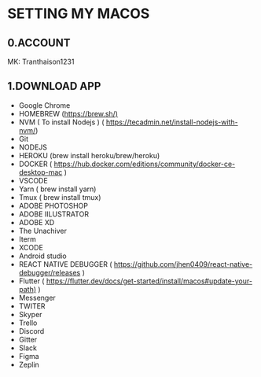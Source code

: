 # SETTING MY MACOS

## 0.ACCOUNT

MK: Tranthaison1231

## 1.DOWNLOAD APP

- Google Chrome
- HOMEBREW (<https://brew.sh/)>
- NVM ( To install Nodejs ) ( <https://tecadmin.net/install-nodejs-with-nvm/>)
- Git
- NODEJS
- HEROKU (brew install heroku/brew/heroku)
- DOCKER ( <https://hub.docker.com/editions/community/docker-ce-desktop-mac> )
- VSCODE
- Yarn ( brew install yarn)
- Tmux ( brew install tmux)
- ADOBE PHOTOSHOP
- ADOBE IILUSTRATOR
- ADOBE XD
- The Unachiver
- Iterm
- XCODE
- Android studio
- REACT NATIVE DEBUGGER ( <https://github.com/jhen0409/react-native-debugger/releases> )
- Flutter ( <https://flutter.dev/docs/get-started/install/macos#update-your-path)> )
- Messenger
- TWITER
- Skyper
- Trello
- Discord
- Gitter
- Slack
- Figma
- Zeplin
